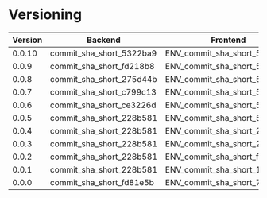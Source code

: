 # Versioning

| Version | Backend                  | Frontend                     | UAT | PROD |
|---------|--------------------------|------------------------------|-----|------|
| 0.0.10  | commit_sha_short_5322ba9 | ENV_commit_sha_short_55e7954 | ✅   | ✅    |
| 0.0.9   | commit_sha_short_fd218b8 | ENV_commit_sha_short_55e7954 |     |      |
| 0.0.8   | commit_sha_short_275d44b | ENV_commit_sha_short_55e7954 |     |      |
| 0.0.7   | commit_sha_short_c799c13 | ENV_commit_sha_short_55e7954 |     |      |
| 0.0.6   | commit_sha_short_ce3226d | ENV_commit_sha_short_55e7954 |     |      |
| 0.0.5   | commit_sha_short_228b581 | ENV_commit_sha_short_55e7954 |     |      |
| 0.0.4   | commit_sha_short_228b581 | ENV_commit_sha_short_27b3d14 |     |      |
| 0.0.3   | commit_sha_short_228b581 | ENV_commit_sha_short_22acec3 |     |      |
| 0.0.2   | commit_sha_short_228b581 | ENV_commit_sha_short_f768e2e |     |      |
| 0.0.1   | commit_sha_short_228b581 | ENV_commit_sha_short_128df49 |     |      |
| 0.0.0   | commit_sha_short_fd81e5b | ENV_commit_sha_short_73d5741 |     |      |
